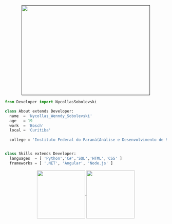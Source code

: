 
<div align="center">
  <a href="">
    <img src="https://raw.githubusercontent.com/abhisheknaiidu/abhisheknaiidu/master/code.gif" alt="" width="400" height="280">
  </a>
</div>

```python
from Developer import NycollasSobolevski

class About extends Developer:
  name  = 'Nycollas_Wenndy_Sobolevski'
  age   = 19
  work  = 'Bosch'
  local = 'Curitiba'
  
  college = 'Instituto Federal do Paraná(Análise e Desenvolvimento de Sistemas)'


class Skills extends Developer:
  languages  = [ 'Python','C#','SQL','HTML','CSS' ]
  frameworks = [ '.NET', 'Angular', 'Node.js' ]

```

<div class="Satisticas" align="center">
  <a href="https://github.com/op7mus">
  <img height="150em" align="center" src="https://github-readme-stats.vercel.app/api/top-langs/?username=NycollasSobolevski&langs_count=3&theme=slateorange&title_color=000419&bg_color=DEG,fc466b,3f5efb&hide_langs_below=1"/>

  <img height="150em" align='center' src="https://github-readme-stats.vercel.app/api?username=NycollasSobolevski&show_icons=true&theme=swift&bg_color=DEG,3f5efb,fc466b&cache_seconds=2300"/>
</div>
